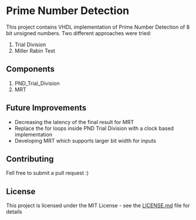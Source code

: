 # Prime Number Detection

This project contains VHDL implementation of Prime Number Detection of 8 bit unsigned numbers. Two different approaches were tried:
1. Trial Division
1. Miller Rabin Test

## Components
1. PND_Trial_Division
2. MRT

## Future Improvements
* Decreasing the latency of the final result for MRT
* Replace the for loops inside PND Trial Division with a clock based implementation
* Developing MRT which supports larger bit width for inputs

## Contributing 
Fell free to submit a pull request :)

## License
This project is licensed under the MIT License - see the [LICENSE.md](LICENSE.md) file for details
